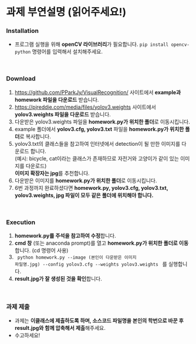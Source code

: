 # 과제 부연설명 (읽어주세요!)

### Installation
- 프로그램 실행을 위해 **openCV 라이브러리**가 필요합니다. <code>pip install opencv-python</code> 명령어를 입력해서 설치해주세요.     
<br/>

### Download
1. https://github.com/PParkJy/VisualRecognition/ 사이트에서 **example과 homework 파일을 다운로드** 받습니다.
2. https://pjreddie.com/media/files/yolov3.weights 사이트에서 **yolov3.weights 파일을 다운로드** 받습니다. 
3. 다운받은 yolov3.weights 파일을 **homework.py가 위치한 폴더**로 이동시킵니다.
4. example 폴더에서 **yolov3.cfg, yolov3.txt** 파일을 **homework.py가 위치한 폴더**로 복사합니다.
5. yolov3.txt의 클래스들을 참고하여 인터넷에서 detection이 될 만한 이미지를 다운로드 합니다.     
   (예시: bicycle, cat이라는 클래스가 존재하므로 자전거와 고양이가 같이 있는 이미지를 다운로드)   
   **이미지 확장자는 jpg**를 추천합니다.
6. 다운받은 이미지를 **homework.py가 위치한 폴더**로 이동시킵니다.    
7. 6번 과정까지 완료하셨다면 **homework.py, yolov3.cfg, yolov3.txt, yolov3.weights, jpg 파일이 모두 같은 폴더에 위치해야 합니다.**

<br/>

### Execution
1. **homework.py를 주석을 참고하여 수정**합니다.
2. **cmd 창** (또는 anaconda prompt)를 열고 **homework.py가 위치한 폴더로 이동**합니다. (cd 명령어 사용) 
3. <code> python homework.py --image (본인이 다운받은 이미지 파일명.jpg) --config yolov3.cfg --weights yolov3.weights </code> 를 실행합니다. 
4. **result.jpg가 잘 생성된 것을 확인**합니다.

<br/>

### 과제 제출
- 과제는 **이클래스에 제출하도록 하며, 소스코드 파일명을 본인의 학번으로 바꾼 후 result.jpg와 함께 압축해서 제출**해주세요. 
- 수고하세요!
